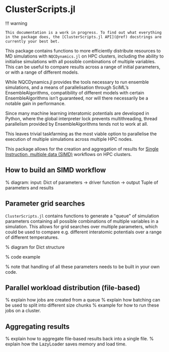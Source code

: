 # ClusterScripts.jl

!!! warning

    This documentation is a work in progress. To find out what everything in the package does, the [ClusterScripts.jl API](@ref) docstrings are currently your best bet.


This package contains functions to more efficiently distribute resources to MD simulations with `NQCDynamics.jl` on HPC clusters, including the ability to initialise simulations with all possible combinations of multiple variables.
This can be useful to compare results across a range of initial parameters, or with a range of different models.

While NQCDynamics.jl provides the tools necessary to run ensemble simulations, and a means of parallelisation through SciML’s EnsembleAlgorithms, compatibility of different models with certain EnsembleAlgorithms isn’t guaranteed, nor will there necessarily be a notable gain in performance.

Since many machine learning interatomic potentials are developed in Python, where the global interpreter lock prevents multithreading, thread parallelism provided by EnsembleAlgorithms tends not to work at all.

This leaves trivial taskfarming as the most viable option to parallelise the execution of multiple simulations across multiple HPC nodes.

This package allows for the creation and aggregation of results for [Single Instruction, multiple data (SIMD)](https://en.wikipedia.org/wiki/Single_instruction,_multiple_data) workflows on HPC clusters.

## How to build an SIMD workflow

% diagram: input: Dict of parameters -> driver function -> output Tuple of parameters and results

## Parameter grid searches

`ClusterScripts.jl` contains functions to generate a "queue" of simulation parameters containing all possible combinations of multiple variables in a simulation.
This allows for grid searches over multiple parameters, which could be used to compare e.g. different interatomic potentials over a range of different temperatures.

% diagram for Dict structure

% code example

% note that handling of all these parameters needs to be built in your own code.

## Parallel workload distribution (file-based)

% explain how jobs are created from a queue
% explain how batching can be used to split into different size chunks
% example for how to run these jobs on a cluster.

## Aggregating results

% explain how to aggregate file-based results back into a single file.
% explain how the LazyLoader saves memory and load time.
